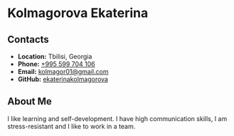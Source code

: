 # Kolmagorova Ekaterina
## Contacts
- **Location:** Tbilisi, Georgia
- **Phone:** [+995 599 704 106](tel:+995599704106)
- **Email:** [kolmagor01@gmail.com](mailto:kolmagor01@gmail.com)
- **GitHub:** [ekaterinakolmagorova](https://github.com/ekaterinakolmagorova)
## About Me
I like learning and self-development. I have high communication skills, I am stress-resistant and I like to work in a team.